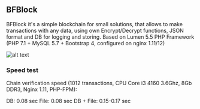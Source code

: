 ## BFBlock
BFBlock it's a simple blockchain for small solutions, that allows to make transactions with any data, using own Encrypt/Decrypt functions, JSON format and DB for logging and storing. Based on Lumen 5.5 PHP Framework (PHP 7.1 + MySQL 5.7 + Bootstrap 4, configured on nginx 1.11/12)

![alt text](http://paybinder.com/img/logo1.png)


### Speed test
Chain verification speed (1012 transactions, CPU Core i3 4160 3.6Ghz, 8Gb DDR3, Nginx 1.11, PHP-FPM):

DB: 0.08 sec
File: 0.08 sec
DB + File: 0.15-0.17 sec
